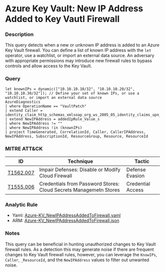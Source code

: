 # Azure Key Vault: New IP Address Added to Key Vautl Firewall

### Description
This query detects when a new or unknown IP address is added to an Azure Key Vault firewall.  You can define a list of known IP address with the `let` operator, use a watchlist, or import an external data source. An adversary with appropriate permissions may introduce new firewall rules to bypass controls and allow access to the Key Vault.

### Query
```kql
let knownIPs = dynamic(["10.10.10.10/32", "10.10.10.20/32", "10.10.10.30/32"]); // Define your set of known IPs, or use a watchlist, or import an external data source
AzureDiagnostics
| where OperationName == "VaultPatch"
| extend Caller = identity_claim_http_schemas_xmlsoap_org_ws_2005_05_identity_claims_upn_s
| extend NewIPAddress = addedIpRule_Value_s
| where NewIPAddress != ""
| where NewIPAddress !in (knownIPs)
| project TimeGenerated, CorrelationId, Caller, CallerIPAddress, NewIPAddress, SubscriptionId, ResourceGroup, Resource, ResourceId
```

### MITRE ATT&CK
| ID | Technique | Tactic |
|----|-----------|--------|
| [T1562.007](https://attack.mitre.org/techniques/T1562/007/) | Impair Defenses: Disable or Modify Cloud Firewall | Defense Evasion |
| [T1555.006](https://attack.mitre.org/techniques/T1555/006/) | Credentials from Password Stores: Cloud Secrets Managemetn Stores | Credential Access |

### Analytic Rule
- Yaml: [Azure-KV_NewIPAddressAddedToFirewall.yaml](https://github.com/KernelCaleb/Kustonomicon/blob/main/Analytic%20Rules/Azure%20Key%20Vault/Azure-KV_NewIPAddressAddedToFirewall.yaml)
- ARM: [Azure-KV_NewIPAddressAddedToFirewall.json](https://github.com/KernelCaleb/Kustonomicon/blob/main/Analytic%20Rules/Azure%20Key%20Vault/Azure-KV_NewIPAddressAddedToFirewall.json)

### Notes
This query can be beneficial in hunting unauthorized changes to Key Vault firewall rules. As a detection this may generate noise if there are frequent changes to Key Vault firewall rules, however, you can leverage the `KnowIPs`, `Caller`, `_ResourceId`, and the `NewIPAddress` values to filter out unwanted noise.